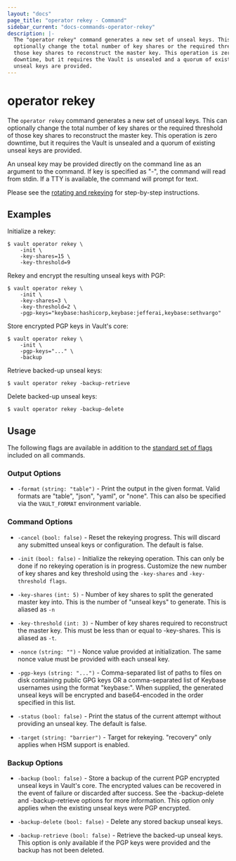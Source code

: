 ```yaml
---
layout: "docs"
page_title: "operator rekey - Command"
sidebar_current: "docs-commands-operator-rekey"
description: |-
  The "operator rekey" command generates a new set of unseal keys. This can
  optionally change the total number of key shares or the required threshold of
  those key shares to reconstruct the master key. This operation is zero
  downtime, but it requires the Vault is unsealed and a quorum of existing
  unseal keys are provided.
---
```


# operator rekey

The `operator rekey` command generates a new set of unseal keys. This can
optionally change the total number of key shares or the required threshold of
those key shares to reconstruct the master key. This operation is zero downtime,
but it requires the Vault is unsealed and a quorum of existing unseal keys are
provided.

An unseal key may be provided directly on the command line as an argument to the
command. If key is specified as "-", the command will read from stdin. If a TTY
is available, the command will prompt for text.

Please see the [rotating and rekeying](/guides/operations/rekeying-and-rotating.html) for
step-by-step instructions.

## Examples

Initialize a rekey:

```text
$ vault operator rekey \
    -init \
    -key-shares=15 \
    -key-threshold=9
```

Rekey and encrypt the resulting unseal keys with PGP:

```text
$ vault operator rekey \
    -init \
    -key-shares=3 \
    -key-threshold=2 \
    -pgp-keys="keybase:hashicorp,keybase:jefferai,keybase:sethvargo"
```

Store encrypted PGP keys in Vault's core:

```text
$ vault operator rekey \
    -init \
    -pgp-keys="..." \
    -backup
```

Retrieve backed-up unseal keys:

```text
$ vault operator rekey -backup-retrieve
```

Delete backed-up unseal keys:

```text
$ vault operator rekey -backup-delete
```

## Usage

The following flags are available in addition to the [standard set of
flags](/docs/commands/index.html) included on all commands.

### Output Options

- `-format` `(string: "table")` - Print the output in the given format. Valid
  formats are "table", "json", "yaml", or "none". This can also be specified via the
  `VAULT_FORMAT` environment variable.

### Command Options

- `-cancel` `(bool: false)` - Reset the rekeying progress. This will discard any submitted unseal keys
      or configuration. The default is false.

- `-init` `(bool: false)` - Initialize the rekeying operation. This can only be
  done if no rekeying operation is in progress. Customize the new number of key
  shares and key threshold using the `-key-shares` and `-key-threshold flags`.

- `-key-shares` `(int: 5)` - Number of key shares to split the generated master
  key into. This is the number of "unseal keys" to generate. This is aliased as
  `-n`

- `-key-threshold` `(int: 3)` - Number of key shares required to reconstruct the
  master key. This must be less than or equal to -key-shares. This is aliased as
  `-t`.

- `-nonce` `(string: "")` - Nonce value provided at initialization. The same
  nonce value must be provided with each unseal key.

- `-pgp-keys` `(string: "...")` - Comma-separated list of paths to files on disk
  containing public GPG keys OR a comma-separated list of Keybase usernames
  using the format "keybase:<username>". When supplied, the generated unseal
  keys will be encrypted and base64-encoded in the order specified in this list.

- `-status` `(bool: false)` - Print the status of the current attempt without
  providing an unseal key. The default is false.

- `-target` `(string: "barrier")` - Target for rekeying. "recovery" only applies
  when HSM support is enabled.

### Backup Options

- `-backup` `(bool: false)` - Store a backup of the current PGP encrypted unseal
  keys in Vault's core. The encrypted values can be recovered in the event of
  failure or discarded after success. See the -backup-delete and
  -backup-retrieve options for more information. This option only applies when
  the existing unseal keys were PGP encrypted.

- `-backup-delete` `(bool: false)` - Delete any stored backup unseal keys.

- `-backup-retrieve` `(bool: false)` - Retrieve the backed-up unseal keys. This
  option is only available if the PGP keys were provided and the backup has not
  been deleted.

